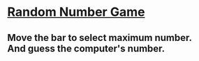 # [Random Number Game](https://oneonlee.github.io/Vanilla-JS/08.%20Random%20Number%20Game/)
## Move the bar to select maximum number.<br>And guess the computer's number.

